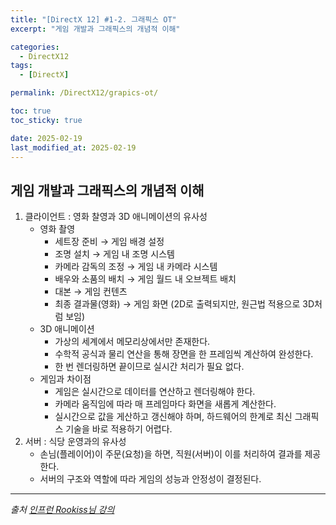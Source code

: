 ```yaml
---
title: "[DirectX 12] #1-2. 그래픽스 OT"
excerpt: "게임 개발과 그래픽스의 개념적 이해"

categories:
  - DirectX12
tags:
  - [DirectX]

permalink: /DirectX12/grapics-ot/

toc: true
toc_sticky: true

date: 2025-02-19
last_modified_at: 2025-02-19
---
```


## 게임 개발과 그래픽스의 개념적 이해
1. 클라이언트 : 영화 찰영과 3D 애니메이션의 유사성
	- 영화 촬영
		- 세트장 준비 → 게임 배경 설정
		- 조명 설치 → 게임 내 조명 시스템
		- 카메라 감독의 조정 → 게임 내 카메라 시스템
		- 배우와 소품의 배치 → 게임 월드 내 오브젝트 배치
		- 대본 → 게임 컨텐츠
		- 최종 결과물(영화) → 게임 화면 (2D로 출력되지만, 원근법 적용으로 3D처럼 보임)
	- 3D 애니메이션
		- 가상의 세계에서 메모리상에서만 존재한다.
		- 수학적 공식과 물리 연산을 통해 장면을 한 프레임씩 계산하여 완성한다.
		- 한 번 렌더링하면 끝이므로 실시간 처리가 필요 없다.
	- 게임과 차이점
		- 게임은 실시간으로 데이터를 연산하고 렌더링해야 한다.
		- 카메라 움직임에 따라 매 프레임마다 화면을 새롭게 계산한다.
		- 실시간으로 값을 게산하고 갱신해야 하며, 하드웨어의 한계로 최신 그래픽스 기술을 바로 적용하기 어렵다.
2. 서버 : 식당 운영과의 유사성
	- 손님(플레이어)이 주문(요청)을 하면, 직원(서버)이 이를 처리하여 결과를 제공한다.
	- 서버의 구조와 역할에 따라 게임의 성능과 안정성이 결정된다.

---

*출처* 
*[인프런 Rookiss님 강의](https://www.inflearn.com/course/%EC%96%B8%EB%A6%AC%EC%96%BC-3d-mmorpg-2/dashboard)*